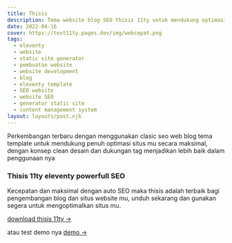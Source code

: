 ```yaml
---
title: Thisis
description: Tema website blog SEO thisis 11ty untuk mendukung optimasi situs mu.
date: 2022-04-16
cover: https://text11ty.pages.dev/img/webcepat.png
tags:
  - eleventy
  - website
  - static site generator
  - pembuatan website
  - website development
  - blog
  - eleventy template
  - SEO website
  - website SEO
  - generator static site
  - content management system
layout: layouts/post.njk
---
```


Perkembangan terbaru dengan menggunakan clasic seo web blog tema template untuk mendukung penuh optimasi situs mu secara maksimal, dengan konsep clean desain dan dukungan tag menjadikan lebih baik dalam penggunaan nya

### Thisis 11ty eleventy powerfull SEO

Kecepatan dan maksimal dengan auto SEO maka thisis adalah terbaik bagi pengembangan blog dan situs website mu, unduh sekarang dan gunakan segera untuk mengoptimalkan situs mu.

[download thisis 11ty →](https://github.com/mesinkasir/thisis-11ty)

atau test demo nya [demo →](https://thisis11ty.netlify.app/)
